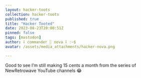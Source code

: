```yaml
---
layout: hacker-toots
collection: hacker-toots
published: true
title: "Hacker Tooted"
date: 2023-08-23T20:00:51Z
pinned: false
tags: [mastodon]
author: ⸸ commander ░ nova ⸸ :~$
avatar: /assets/media_attachments/hacker-nova.png

---
```


<p>Good to see I’m still making 15 cents a month from the series of NewRetrowave YouTube channels 😂</p>



